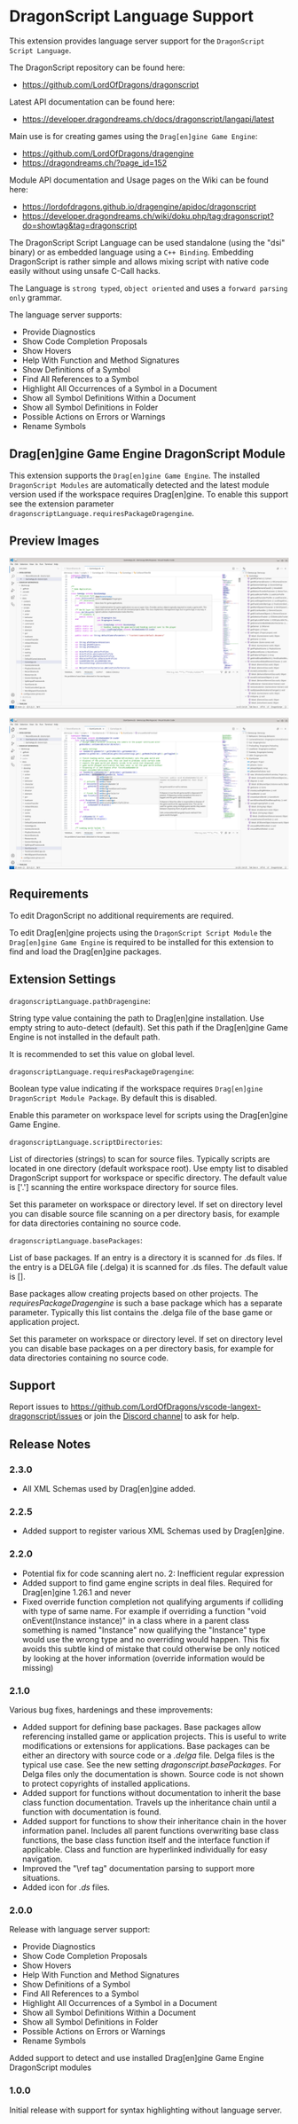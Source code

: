 # DragonScript Language Support

This extension provides language server support for the `DragonScript Script Language`.

The DragonScript repository can be found here:
  - https://github.com/LordOfDragons/dragonscript

Latest API documentation can be found here:
  - https://developer.dragondreams.ch/docs/dragonscript/langapi/latest

Main use is for creating games using the `Drag[en]gine Game Engine`:
  - https://github.com/LordOfDragons/dragengine
  - https://dragondreams.ch/?page_id=152

Module API documentation and Usage pages on the Wiki can be found here:
  - https://lordofdragons.github.io/dragengine/apidoc/dragonscript
  - https://developer.dragondreams.ch/wiki/doku.php/tag:dragonscript?do=showtag&tag=dragonscript

The DragonScript Script Language can be used standalone (using the "dsi" binary)
or as embedded language using a `C++ Binding`. Embedding DragonScript is rather
simple and allows mixing script with native code easily without using unsafe
C-Call hacks.

The Language is `strong typed`, `object oriented` and uses a `forward parsing only` grammar.

The language server supports:
- Provide Diagnostics
- Show Code Completion Proposals
- Show Hovers
- Help With Function and Method Signatures
- Show Definitions of a Symbol
- Find All References to a Symbol
- Highlight All Occurrences of a Symbol in a Document
- Show all Symbol Definitions Within a Document
- Show all Symbol Definitions in Folder
- Possible Actions on Errors or Warnings
- Rename Symbols


## Drag[en]gine Game Engine DragonScript Module

This extension supports the `Drag[en]gine Game Engine`. The installed `DragonScript Modules`
are automatically detected and the latest module version used if the workspace requires
Drag[en]gine. To enable this support see the extension parameter
`dragonscriptLanguage.requiresPackageDragengine`.


## Preview Images

![Preview Image](https://raw.githubusercontent.com/LordOfDragons/vscode-langext-dragonscript/master/images/preview1.png)

![Preview Image](https://raw.githubusercontent.com/LordOfDragons/vscode-langext-dragonscript/master/images/preview2.png)


## Requirements

To edit DragonScript no additional requirements are required.

To edit Drag[en]gine projects using the `DragonScript Script Module` the `Drag[en]gine Game Engine`
is required to be installed for this extension to find and load the Drag[en]gine packages.


## Extension Settings

`dragonscriptLanguage.pathDragengine`:

String type value containing the path to Drag[en]gine installation.
Use empty string to auto-detect (default). Set this path if the Drag[en]gine
Game Engine is not installed in the default path.

It is recommended to set this value on global level.

`dragonscriptLanguage.requiresPackageDragengine`:

Boolean type value indicating if the workspace requires `Drag[en]gine DragonScript Module Package`.
By default this is disabled.

Enable this parameter on workspace level for scripts using the Drag[en]gine Game Engine.

`dragonscriptLanguage.scriptDirectories`:

List of directories (strings) to scan for source files. Typically scripts are located in one
directory (default workspace root). Use empty list to disabled DragonScript support for workspace
or specific directory. The default value is ['.'] scanning the entire workspace directory for
source files.

Set this parameter on workspace or directory level. If set on directory level you can disable
source file scanning on a per directory basis, for example for data directories containing
no source code.

`dragonscriptLanguage.basePackages`:

List of base packages. If an entry is a directory it is scanned for .ds files. If the entry is
a DELGA file (.delga) it is scanned for .ds files. The default value is [].

Base packages allow creating projects based on other projects. The _requiresPackageDragengine_
is such a base package which has a separate parameter. Typically this list contains the .delga
file of the base game or application project.

Set this parameter on workspace or directory level. If set on directory level you can disable
base packages on a per directory basis, for example for data directories containing no source code.


## Support

Report issues to https://github.com/LordOfDragons/vscode-langext-dragonscript/issues
or join the [Discord channel](https://discord.gg/Jeg62ns) to ask for help.


## Release Notes

### 2.3.0

- All XML Schemas used by Drag[en]gine added.

### 2.2.5

- Added support to register various XML Schemas used by Drag[en]gine.

### 2.2.0

- Potential fix for code scanning alert no. 2: Inefficient regular expression
- Added support to find game engine scripts in deal files. Required for
  Drag[en]gine 1.26.1 and never
- Fixed override function completion not qualifying arguments if colliding with type
  of same name. For example if overriding a function "void onEvent(Instance instance)"
  in a class where in a parent class something is named "Instance" now qualifying the
  "Instance" type would use the wrong type and no overriding would happen. This fix
  avoids this subtle kind of mistake that could otherwise be only noticed by looking
  at the hover information (override information would be missing)

### 2.1.0

Various bug fixes, hardenings and these improvements:
- Added support for defining base packages. Base packages allow referencing installed
  game or application projects. This is useful to write modifications or extensions
  for applications. Base packages can be either an directory with source code or a
  _.delga_ file. Delga files is the typical use case. See the new setting
  _dragonscript.basePackages_. For Delga files only the documentation is shown.
  Source code is not shown to protect copyrights of installed applications.
- Added support for functions without documentation to inherit the base class function
  documentation. Travels up the inheritance chain until a function with documentation
  is found.
- Added support for functions to show their inheritance chain in the hover information
  panel. Includes all parent functions overwriting base class functions, the base class
  function itself and the interface function if applicable. Class and function are
  hyperlinked individually for easy navigation.
- Improved the "\ref tag" documentation parsing to support more situations.
- Added icon for _.ds_ files.

### 2.0.0

Release with language server support:
- Provide Diagnostics
- Show Code Completion Proposals
- Show Hovers
- Help With Function and Method Signatures
- Show Definitions of a Symbol
- Find All References to a Symbol
- Highlight All Occurrences of a Symbol in a Document
- Show all Symbol Definitions Within a Document
- Show all Symbol Definitions in Folder
- Possible Actions on Errors or Warnings
- Rename Symbols

Added support to detect and use installed Drag[en]gine Game Engine DragonScript modules

### 1.0.0

Initial release with support for syntax highlighting without language server.
